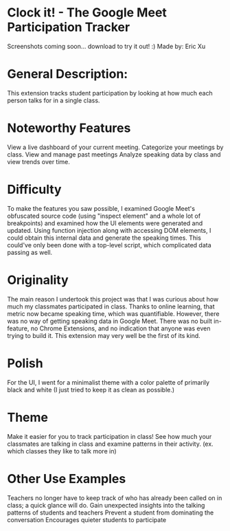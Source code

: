 # Clock it! - The Google Meet Participation Tracker 
Screenshots coming soon... download to try it out! :)
Made by: Eric Xu


General Description:
===
This extension tracks student participation by looking at how much each person talks for in a single class. 

Noteworthy Features
===
  View a live dashboard of your current meeting.
Categorize your meetings by class. 
View and manage past meetings 
Analyze speaking data by class and view trends over time.


Difficulty
===
To make the features you saw possible, I examined Google Meet's obfuscated source code (using "inspect element" and a whole lot of breakpoints) and examined how the UI elements were generated and updated. Using function injection along with accessing DOM elements, I could obtain this internal data and generate the speaking times. This could've only been done with a top-level script, which complicated data passing as well. 

Originality
===
The main reason I undertook this project was that I was curious about how much my classmates participated in class. Thanks to online learning, that metric now became speaking time, which was quantifiable. However, there was no way of getting speaking data in Google Meet. There was no built in-feature, no Chrome Extensions, and no indication that anyone was even trying to build it. This extension may very well be the first of its kind.

Polish
===
For the UI, I went for a minimalist theme with a color palette of primarily black and white (I just tried to keep it as clean as possible.)

Theme
===
  Make it easier for you to track participation in class! See how much your classmates are talking in class and examine patterns in their activity. (ex. which classes they like to talk more in)

Other Use Examples
===
  Teachers no longer have to keep track of who has already been called on in class; a quick glance will do.
Gain unexpected insights into the talking patterns of students and teachers
Prevent a student from dominating the conversation
Encourages quieter students to participate


